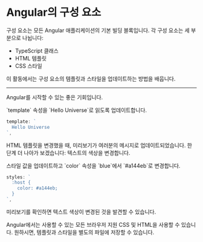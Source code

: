 # Angular의 구성 요소

구성 요소는 모든 Angular 애플리케이션의 기본 빌딩 블록입니다. 각 구성 요소는 세 부분으로 나뉩니다:

* TypeScript 클래스
* HTML 템플릿
* CSS 스타일

이 활동에서는 구성 요소의 템플릿과 스타일을 업데이트하는 방법을 배웁니다.

<hr />

Angular를 시작할 수 있는 좋은 기회입니다.

<docs-workflow>

<docs-step title="구성 요소 템플릿 업데이트">
`template` 속성을 `Hello Universe`로 읽도록 업데이트합니다.

```ts
template: `
  Hello Universe
`,
```

HTML 템플릿을 변경했을 때, 미리보기가 여러분의 메시지로 업데이트되었습니다. 한 단계 더 나아가 보겠습니다: 텍스트의 색상을 변경합니다.
</docs-step>

<docs-step title="구성 요소 스타일 업데이트">
스타일 값을 업데이트하고 `color` 속성을 `blue`에서 `#a144eb`로 변경합니다.

```ts
styles: `
  :host {
    color: #a144eb;
  }
`,
```

미리보기를 확인하면 텍스트 색상이 변경된 것을 발견할 수 있습니다.
</docs-step>

</docs-workflow>

Angular에서는 사용할 수 있는 모든 브라우저 지원 CSS 및 HTML을 사용할 수 있습니다. 원하시면, 템플릿과 스타일을 별도의 파일에 저장할 수 있습니다.